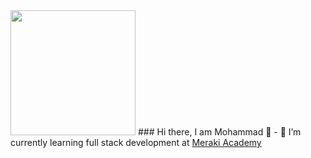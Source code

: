 <img src="https://www.botreetechnologies.com/blog/wp-content/uploads/2019/04/full-stack-developer.jpg" height=200  style="text-align:center"/>
### Hi there, I am Mohammad 👋
- 🌱 I’m currently learning full stack development at <a href="https://www.meraki-academy.org/">Meraki Academy</a>

<!--
**MohAlawneh/MohAlawneh** is a ✨ _special_ ✨ repository because its `README.md` (this file) appears on your GitHub profile.

Here are some ideas to get you started:

- 🔭 I’m currently working on ...
- 👯 I’m looking to collaborate on ...
- 🤔 I’m looking for help with ...
- 💬 Ask me about ...
- 📫 How to reach me: ...
- 😄 Pronouns: ...
- ⚡ Fun fact: ...
-->

